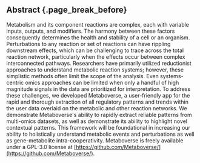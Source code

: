 ## Abstract {.page_break_before}

Metabolism and its component reactions are complex, each with variable inputs, outputs, and modifiers. The harmony between these factors consequently determines the health and stability of a cell or an organism. Perturbations to any reaction or set of reactions can have rippling downstream effects, which can be challenging to trace across the total reaction network, particularly when the effects occur between complex interconnected pathways. Researchers have primarily utilized reductionist approaches to understand metabolic reaction systems; however, these simplistic methods often limit the scope of the analysis. Even systems-centric omics approaches can be limited when only a handful of high magnitude signals in the data are prioritized for interpretation. To address these challenges, we developed Metaboverse, a user-friendly app for the rapid and thorough extraction of all regulatory patterns and trends within the user data overlaid on the metabolic and other reaction networks. We demonstrate Metaboverse's ability to rapidly extract reliable patterns from multi-omics datasets, as well as demonstrate its ability to highlight novel contextual patterns. This framework will be foundational in increasing our ability to holistically understand metabolic events and perturbations as well as gene-metabolite intra-cooperativity. Metaboverse is freely available under a GPL-3.0 license at [https://github.com/Metaboverse/](https://github.com/Metaboverse/).
